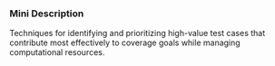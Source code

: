 ### Mini Description

Techniques for identifying and prioritizing high-value test cases that contribute most effectively to coverage goals while managing computational resources.
